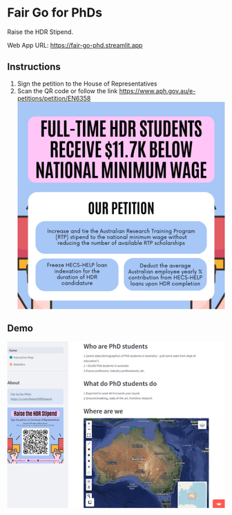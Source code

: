 # Fair Go for PhDs

Raise the HDR Stipend.

Web App URL: <https://fair-go-phd.streamlit.app>

## Instructions

1. Sign the petition to the House of Representatives
2. Scan the QR code or follow the link <https://www.aph.gov.au/e-petitions/petition/EN6358>
![petition_fairGoPhD](https://github.com/LNSOTOM/fair_go_phd/blob/main/assets/instagram_2.png)


## Demo


![demo_fairGoPhD](https://github.com/LNSOTOM/fair_go_phd/blob/main/assets/demo_fairGoPhD.png)
